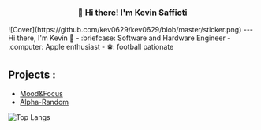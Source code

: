 <h3 align="center">👋 Hi there! I'm Kevin Saffioti</h3>
![Cover](https://github.com/kev0629/kev0629/blob/master/sticker.png)
---
Hi there, I'm Kevin 👋
- :briefcase: Software and Hardware Engineer
- :computer: Apple enthusiast
- ⚽: football pationate

## Projects :

- [Mood&Focus](https://github.com/kev0629/Mood-Focus)
- [Alpha-Random](https://github.com/kev0629/Alpha_Random)

![Top Langs](https://github-readme-stats.vercel.app/api/top-langs/?username=anuraghazra&layout=compact)
